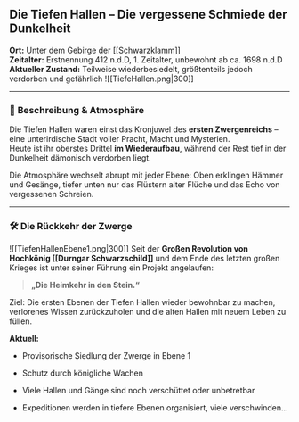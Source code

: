 ## **Die Tiefen Hallen – Die vergessene Schmiede der Dunkelheit**

**Ort:** Unter dem Gebirge der [[Schwarzklamm]]  
**Zeitalter:** Erstnennung 412 n.d.D, 1. Zeitalter, unbewohnt ab ca. 1698 n.d.D  
**Aktueller Zustand:** Teilweise wiederbesiedelt, größtenteils jedoch verdorben und gefährlich
![[TiefeHallen.png|300]]

---

### 🧱 **Beschreibung & Atmosphäre**

Die Tiefen Hallen waren einst das Kronjuwel des **ersten Zwergenreichs** – eine unterirdische Stadt voller Pracht, Macht und Mysterien.  
Heute ist ihr oberstes Drittel **im Wiederaufbau**, während der Rest tief in der Dunkelheit dämonisch verdorben liegt.

Die Atmosphäre wechselt abrupt mit jeder Ebene: Oben erklingen Hämmer und Gesänge, tiefer unten nur das Flüstern alter Flüche und das Echo von vergessenen Schreien.

---

### 🛠️ **Die Rückkehr der Zwerge**

![[TiefenHallenEbene1.png|300]]
Seit der **Großen Revolution von Hochkönig [[Durngar Schwarzschild]]** und dem Ende des letzten großen Krieges ist unter seiner Führung ein Projekt angelaufen:

> **„Die Heimkehr in den Stein.“**

Ziel: Die ersten Ebenen der Tiefen Hallen wieder bewohnbar zu machen, verlorenes Wissen zurückzuholen und die alten Hallen mit neuem Leben zu füllen.

**Aktuell:**

- Provisorische Siedlung der Zwerge in Ebene 1
    
- Schutz durch königliche Wachen
    
- Viele Hallen und Gänge sind noch verschüttet oder unbetretbar
    
- Expeditionen werden in tiefere Ebenen organisiert, viele verschwinden…